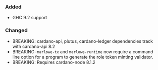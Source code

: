 ### Added

- GHC 9.2 support

### Changed

- BREAKING: cardano-api, plutus, cardano-ledger dependencies track with cardano-api 8.2
- BREAKING: `marlowe-tx` and `marlowe-runtime` now require a command line option for a program to generate the role token minting validator.
- BREAKING: Requires cardano-node 8.1.2
